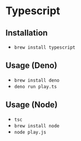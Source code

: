 # Typescript

## Installation

* `brew install typescript`

## Usage (Deno)

* `brew install deno`
* `deno run play.ts`

## Usage (Node)

* `tsc`
* `brew install node`
* `node play.js`
